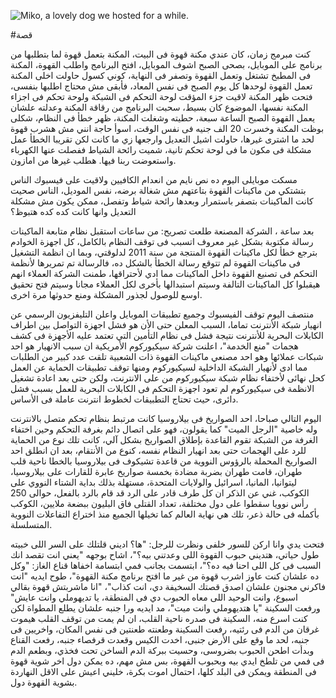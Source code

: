 ![Miko, a lovely dog we hosted for a while.](/public/IMG_20220217_121204.webp)

#قصة

كنت مبرمج زمان، كان عندي مكنة قهوة فى البيت، المكنة بتعمل قهوة لما بتطلبها من برنامج على الموبايل، بصحى الصبح اشوف الموبايل، افتح البرنامج واطلب القهوة، المكنة فى المطبخ تشتغل وتعمل القهوة وتصفر فى النهاية، كوني كسول حاولت اخلى المكنة تعمل القهوة لوحدها كل يوم الصبح فى نفس المعاد، فأبقى مش محتاج اطلبها بنفسى، فتحت ظهر المكنة لاقيت جزء المؤقت لوحة التحكم فى الشبكة ولوحة تحكم فى اجزاء المكنة نفسها، الموضوع كان بسيط، سحبت البرنامج من رقاقة المكنة وعدلته علشان يعمل القهوة الصبح الساعة سبعة، حطيته وشغلت المكنة، ظهر خطأ فى النظام، شكلى بوظت المكنة وخسرت 20 الف جنيه فى نفس الوقت، اسوأ حاجة انني مش هشرب قهوة لحد ما اشترى غيرها، حاولت اشيل التعديل وارجعها زي ما كانت لكن تقريبا الخطأ عمل مشكلة فى مكون ما فى لوحة تحكم تانية، شميت رائحة الشياط ففصلت عنها الكهرباء واستعوضت ربنا فيها. هطلب غيرها من امازون.

مسكت موبايلى اليوم ده نص نايم من انعدام الكافيين ولاقيت على فيسبوك الناس بتشتكي من ماكينات القهوة بتاعتهم مش شغالة برضه، نفس الموديل، الناس صحيت كانت الماكينات بتصفر باستمرار وبعدها رائحة شياط وتفصل، ممكن يكون مش مشكلة التعديل وانها كانت كده كده هتبوظ؟

بعد ساعة ، الشركة المصنعة طلعت تصريح: من ساعات استقبل نظام متابعة الماكينات رسالة مكتوبة بشكل غير معروف اتسبب فى توقف النظام بالكامل، كل اجهزة الخوادم بترجع خطأ لكل ماكينات القهوة المنتجة من سنة 2011 لدلوقتي، وبما ان انظمة التشغيل فى ماكينات القهوة لم تتوقع رسالة الخطأ بالشكل ده، فالرسالة تم تمريرها لأنظمة التحكم فى تصنيع القهوة داخل الماكينات مما ادي لأحتراقها، طمنت الشركة العملاء انهم هيقبلوا كل الماكينات التالفة وسيتم استبدالها بأخرى لكل العملاء مجانا وسيتم فتح تحقيق اوسع للوصول لجذور المشكلة ومنع حدوثها مرة اخرى.

منتصف اليوم توقف الفيسبوك وجميع تطبيقات الموبايل واعلن التليفزيون الرسمي عن انهيار شبكة الأنترنت تماما، السبب المعلن حتى الأن هو فشل اجهزة التواصل بين اطراف الكابلات البحرية للأنترنت نتيجة فشل فى نظام التأمين التي تعتمد عليه الأجهزة فى كشف هجمات "منع الخدمة"، اعلنت شركة سيكيوركوم الأمريكية ان سبب الانهيار هو احد شبكات عملائها وهو احد مصنعي ماكينات القهوة ذات الشعبية تلقت عدد كبير من الطلبات مما ادى لأنهيار الشبكة الداخلية لسيكيوركوم ومنها توقف تطبيقات الحماية عن العمل كحل نهائى لأختفاء نظام شبكة سيكيوركوم من على الانترنت، ولكن حتى بعد اعادة تشغيل الانظمة فى سيكيوركوم لم تعود اجهزة التحكم فى الكابلات البحرية للعمل بسبب فشل دائرى، حيث تحتاج التطبيقات لخطوط انترنت عاملة فى الأساس.

اليوم التالي صباحا، احد الصواريخ فى بيلاروسيا كانت مرتبط بنظام تحكم متصل بالانترنت وله خاصية "الرجل الميت" كما يقولون، فهو على اتصال دائم بغرفة التحكم وحين اختفاء الغرفة من الشبكة تقوم القاعدة بإطلاق الصواريخ بشكل آلي، كانت تلك نوع من الحماية للرد على الهجمات حتى بعد انهيار النظام نفسه، كنوع من الأنتقام، بعد ان انطلق احد الصواريخ المحملة بالرؤوس النووية من قاعدة تشيكوف فى بيلاروسيا بالخطا ناحية قلب طهران، قامت طهران بضربة مضادة بخمسة صواريخ عابرة للقارات على بيلاروسيا، ليتوانيا، المانيا، اسرائيل والولايات المتحدة، مستهلة بذلك بداية الشتاء النووي على الكوكب، غني عن الذكر ان كل طرف قادر على الرد قد قام بالرد بالفعل، حوالى 250 رأس نوويا سقطوا على دول مختلفة، تعداد القتلى فاق البليون ببضعة ملايين، الكوكب بأكمله فى حالة ذعر، تلك هي نهاية العالم كما تخيلها الجميع منذ اختراع التفاعلات النووية المتسلسلة.

فتحت يدي وانا اركن للسور خلفى ونظرت للرجل: "ها؟ اديني قلتلك على السر اللى خبيته طول حياتي، هتديني حبوب القهوة اللى وعدتني بيه؟"، اشاح بوجهه "يعني انت تقصد انك السبب فى كل اللى احنا فيه ده؟"، ابتسمت بجانب فمي ابتسامة اخفاها قناع الغاز: "وكل ده علشان كنت عاوز اشرب قهوة من غير ما افتح برنامج مكنة القهوة"، طوح ايديه "انت فاكرني مجنون علشان اصدق قصتك السخيفة دي، انت كذاب"، "انا ماشربتش قهوة بقالي اسبوع، وانت الوحيد اللى معاه الحبوب دي فى المنطقة، يا تديهوملي وانت عايش" ورفعت السكينة "يا هتديهوملي وانت ميت"، مد ايديه ورا جنبه علشان يطلع المطواة لكن كنت اسرع منه، السكينة فى صدره ناحية القلب، ان لم يمت من توقف القلب هيموت غرقان من الدم فى رئتيه، رفعت السكينة وطعنته طعنتين فى نفس المكان، واخريين فى جنبه، لحد ما وقع على الأرض جنبى، اخدت الكيس وقعدت قرفصاء جنبه، رفعت القناع وبدأت اطحن الحبوب بضروسى، وحسيت ببركة الدم الساخن تحت فخذي، وبطعم الدم فى فمي من تلطخ ايدي بيه وبحبوب القهوة، بس مش مهم، ده يمكن دول اخر شوية قهوة فى المنطقة ويمكن فى البلد كلها، احتمال اموت بكرة، خليني اعيش على الاقل النهاردة بشوية القهوة دول.
